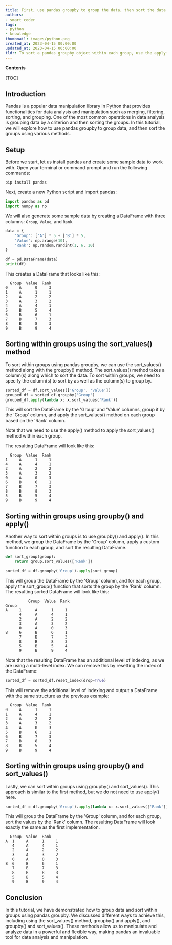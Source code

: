 ```yaml
---
title: First, use pandas groupby to group the data, then sort the data within each group
authors:
- smart_coder
tags:
- python
- knowledge
thumbnail: images/python.png
created_at: 2023-04-15 00:00:00
updated_at: 2023-04-15 00:00:00
tldr: To sort a pandas groupby object within each group, use the apply() method along with a lambda function that sorts the group based on a particular column.
---
```


**Contents**

[TOC]

## Introduction
Pandas is a popular data manipulation library in Python that provides functionalities for data analysis and manipulation such as merging, filtering, sorting, and grouping. One of the most common operations in data analysis is grouping data by a criterion and then sorting the groups. In this tutorial, we will explore how to use pandas groupby to group data, and then sort the groups using various methods.

## Setup
Before we start, let us install pandas and create some sample data to work with. Open your terminal or command prompt and run the following commands:

```
pip install pandas
```

Next, create a new Python script and import pandas:

```python
import pandas as pd
import numpy as np
```

We will also generate some sample data by creating a DataFrame with three columns: `Group`, `Value`, and `Rank`.

```python
data = {
    'Group': ['A'] * 5 + ['B'] * 5,
    'Value': np.arange(10),
    'Rank': np.random.randint(1, 6, 10)
}

df = pd.DataFrame(data)
print(df)
```

This creates a DataFrame that looks like this:

```
  Group  Value  Rank
0     A      0     3
1     A      1     1
2     A      2     2
3     A      3     2
4     A      4     1
5     B      5     4
6     B      6     1
7     B      7     3
8     B      8     3
9     B      9     4
```

## Sorting within groups using the sort_values() method
To sort within groups using pandas groupby, we can use the sort_values() method along with the groupby() method. The sort_values() method takes a column(s) along which to sort the data. To sort within groups, we need to specify the column(s) to sort by as well as the column(s) to group by. 

```python
sorted_df = df.sort_values(['Group', 'Value'])
grouped_df = sorted_df.groupby('Group')
grouped_df.apply(lambda x: x.sort_values('Rank'))
```

This will sort the DataFrame by the 'Group' and 'Value' columns, group it by the 'Group' column, and apply the sort_values() method on each group based on the 'Rank' column. 

Note that we need to use the apply() method to apply the sort_values() method within each group.

The resulting DataFrame will look like this:

```
  Group  Value  Rank
1     A      1     1
4     A      4     1
2     A      2     2
3     A      3     2
0     A      0     3
6     B      6     1
7     B      7     3
8     B      8     3
5     B      5     4
9     B      9     4
```

## Sorting within groups using groupby() and apply()
Another way to sort within groups is to use groupby() and apply(). In this method, we group the DataFrame by the 'Group' column, apply a custom function to each group, and sort the resulting DataFrame.

```python
def sort_group(group):
    return group.sort_values(['Rank'])

sorted_df = df.groupby('Group').apply(sort_group)
```

This will group the DataFrame by the 'Group' column, and for each group, apply the sort_group() function that sorts the group by the 'Rank' column. The resulting sorted DataFrame will look like this:

```
          Group  Value  Rank
Group                      
A     1      A      1     1
      4      A      4     1
      2      A      2     2
      3      A      3     2
      0      A      0     3
B     6      B      6     1
      7      B      7     3
      8      B      8     3
      5      B      5     4
      9      B      9     4
```

Note that the resulting DataFrame has an additional level of indexing, as we are using a multi-level index. We can remove this by resetting the index of the DataFrame:

```python
sorted_df = sorted_df.reset_index(drop=True)
```

This will remove the additional level of indexing and output a DataFrame with the same structure as the previous example:

```
  Group  Value  Rank
0     A      1     1
1     A      4     1
2     A      2     2
3     A      3     2
4     A      0     3
5     B      6     1
6     B      7     3
7     B      8     3
8     B      5     4
9     B      9     4
```

## Sorting within groups using groupby() and sort_values()
Lastly, we can sort within groups using groupby() and sort_values(). This approach is similar to the first method, but we do not need to use apply() here.

```python
sorted_df = df.groupby('Group').apply(lambda x: x.sort_values(['Rank']))
```

This will group the DataFrame by the 'Group' column, and for each group, sort the values by the 'Rank' column. The resulting DataFrame will look exactly the same as the first implementation.

```
  Group  Value  Rank
A  1     A      1     1
   4     A      4     1
   2     A      2     2
   3     A      3     2
   0     A      0     3
B  6     B      6     1
   7     B      7     3
   8     B      8     3
   5     B      5     4
   9     B      9     4
```

## Conclusion
In this tutorial, we have demonstrated how to group data and sort within groups using pandas groupby. We discussed different ways to achieve this, including using the sort_values() method, groupby() and apply(), and groupby() and sort_values(). These methods allow us to manipulate and analyze data in a powerful and flexible way, making pandas an invaluable tool for data analysis and manipulation.
